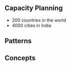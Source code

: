 
## Capacity Planning
- 200 countries in the world
- 4000 cities in India

## Patterns

## Concepts
